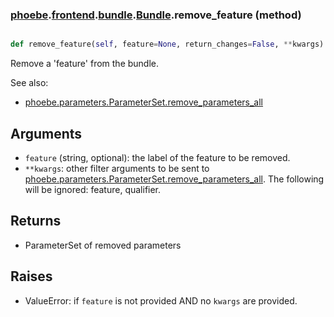 ### [phoebe](phoebe.md).[frontend](phoebe.frontend.md).[bundle](phoebe.frontend.bundle.md).[Bundle](phoebe.frontend.bundle.Bundle.md).remove_feature (method)


```py

def remove_feature(self, feature=None, return_changes=False, **kwargs)

```



Remove a 'feature' from the bundle.

See also:
* [phoebe.parameters.ParameterSet.remove_parameters_all](phoebe.parameters.ParameterSet.remove_parameters_all.md)

Arguments
----------
* `feature` (string, optional): the label of the feature to be removed.
* `**kwargs`: other filter arguments to be sent to
    [phoebe.parameters.ParameterSet.remove_parameters_all](phoebe.parameters.ParameterSet.remove_parameters_all.md).  The following
    will be ignored: feature, qualifier.

Returns
-----------
* ParameterSet of removed parameters

Raises
--------
* ValueError: if `feature` is not provided AND no `kwargs` are provided.

